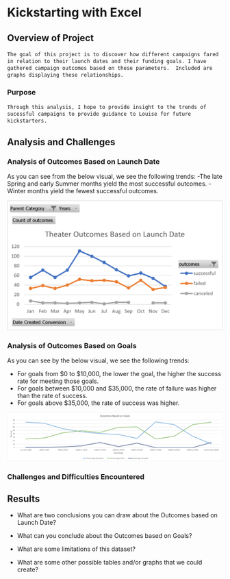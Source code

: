 # Kickstarting with Excel

## Overview of Project

	The goal of this project is to discover how different campaigns fared in relation to their launch dates and their funding goals. I have gathered campaign outcomes based on these parameters.  Included are graphs displaying these relationships.

### Purpose

	Through this analysis, I hope to provide insight to the trends of sucessful campaigns to provide guidance to Louise for future kickstarters.

## Analysis and Challenges

### Analysis of Outcomes Based on Launch Date

As you can see from the below visual, we see the following trends:
-The late Spring and early Summer months yield the most successful outcomes.
-Winter months yield the fewest successful outcomes.

![Theater Outcomes vs Launch](/Theater_Outcomes_vs_Launch.png)

### Analysis of Outcomes Based on Goals

As you can see by the below visual, we see the following trends:
- For goals from $0 to $10,000, the lower the goal, the higher the success rate for meeting those goals.
- For goals between $10,000 and $35,000, the rate of failure was higher than the rate of success.
- For goals above $35,000, the rate of success was higher.

![Outcomes vs Goals](/Outcomes_vs_Goals.png)

### Challenges and Difficulties Encountered

## Results

- What are two conclusions you can draw about the Outcomes based on Launch Date?

- What can you conclude about the Outcomes based on Goals?

- What are some limitations of this dataset?

- What are some other possible tables and/or graphs that we could create?
